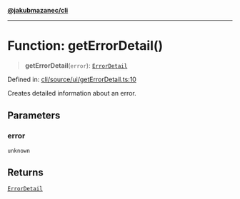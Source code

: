 [**@jakubmazanec/cli**](../README.md)

---

# Function: getErrorDetail()

> **getErrorDetail**(`error`): [`ErrorDetail`](../type-aliases/ErrorDetail.md)

Defined in:
[cli/source/ui/getErrorDetail.ts:10](https://github.com/jakubmazanec/tools/blob/66e975ab265618dba82f8e4c56654145b7ba4db7/packages/cli/source/ui/getErrorDetail.ts#L10)

Creates detailed information about an error.

## Parameters

### error

`unknown`

## Returns

[`ErrorDetail`](../type-aliases/ErrorDetail.md)
